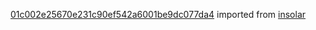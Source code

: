 [01c002e25670e231c90ef542a6001be9dc077da4](https://github.com/insolar/insolar/commit/01c002e25670e231c90ef542a6001be9dc077da4) imported from [insolar](https://github.com/insolar/insolar)
